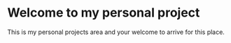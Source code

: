 # Welcome to my personal project

This is my personal projects area and your welcome to arrive for this place.
